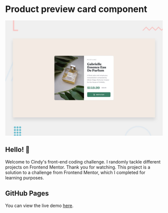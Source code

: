 # Product preview card component

![Design preview for the Product preview card component coding challenge](./design/desktop-preview.jpg)

## Hello! 👋
Welcome to Cindy's front-end coding challenge. I randomly tackle different projects on Frontend Mentor. Thank you for watching.
This project is a solution to a challenge from Frontend Mentor, which I completed for learning purposes.

## GitHub Pages
You can view the live demo [here](https://mayihsuan.github.io/product-preview-card/).
